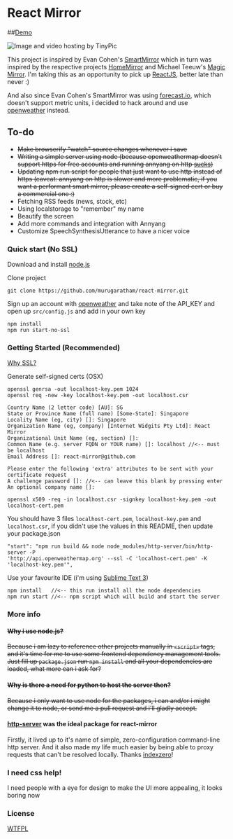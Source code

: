 
# React Mirror

##<a href="http://murugaratham.github.io/react-mirror" target="_blank">Demo</a>

<img src="http://i67.tinypic.com/5v7kpk.jpg" border="0" alt="Image and video hosting by TinyPic" />

This project is inspired by Evan Cohen's [SmartMirror](https://github.com/evancohen/smart-mirror) which in turn was inspired by the respective projects [HomeMirror](https://github.com/HannahMitt/HomeMirror) and Michael Teeuw's [Magic Mirror](http://michaelteeuw.nl/tagged/magicmirror). 
I'm taking this as an opportunity to pick up [ReactJS](https://facebook.github.io/react/), better late than never :)

And also since Evan Cohen's SmartMirror was using [forecast.io](http://forecast.io/), which doesn't support metric units, i decided to hack around and use [openweather](http://www.openweathermap.com/api) instead.
## To-do
- ~~Make browserify "watch" source changes whenever i save~~
- ~~Writing a simple server using node (because openweathermap doesn't support https for free accounts and running annyang on http [sucks](https://github.com/TalAter/annyang))~~
- ~~Updating npm run script for people that just want to use http instead of https (caveat: annyang on http is slower and more problematic, if you want a performant smart mirror, please create a self-signed cert or buy a commercial one :)~~
- Fetching RSS feeds (news, stock, etc)
- Using localstorage to "remember" my name
- Beautify the screen
- Add more commands and integration with Annyang
- Customize SpeechSynthesisUtterance to have a nicer voice

### Quick start (No SSL)

Download and install [node.js](https://nodejs.org/en/)

Clone project
```
git clone https://github.com/murugaratham/react-mirror.git
```

Sign up an account with [openweather](http://home.openweathermap.org/users/sign_in) and take note of the API_KEY and open up `src/config.js` and add in your own key

```
npm install
npm run start-no-ssl
```

### Getting Started (Recommended)

[Why SSL?](https://github.com/TalAter/annyang#annyang-would-like-to-use-your-microphone)

Generate self-signed certs (OSX)
```
openssl genrsa -out localhost-key.pem 1024
openssl req -new -key localhost-key.pem -out localhost.csr

Country Name (2 letter code) [AU]: SG
State or Province Name (full name) [Some-State]: Singapore
Locality Name (eg, city) []: Singapore
Organization Name (eg, company) [Internet Widgits Pty Ltd]: React Mirror 
Organizational Unit Name (eg, section) []: 
Common Name (e.g. server FQDN or YOUR name) []: localhost //<-- must be localhost
Email Address []: react-mirror@github.com

Please enter the following 'extra' attributes to be sent with your certificate request 
A challenge password []: //<-- can leave this blank by pressing enter
An optional company name []:

openssl x509 -req -in localhost.csr -signkey localhost-key.pem -out localhost-cert.pem
```
You should have 3 files `localhost-cert.pem`, `localhost-key.pem` and `localhost.csr`, if you didn't use the values in this README, then update your package.json

```
"start": "npm run build && node node_modules/http-server/bin/http-server -P 
'http://api.openweathermap.org' --ssl -C 'localhost-cert.pem' -K 'localhost-key.pem'",
```
Use your favourite IDE (i'm using [Sublime Text 3](http://www.sublimetext.com/3))

```
npm install   //<-- this run install all the node dependencies
npm run start //<-- npm script which will build and start the server
```

### More info
#### ~~Why i use node.js?~~
~~Because i am lazy to reference other projects manually in `<script>` tags, and it's time for me to use some frontend dependency management tools. Just fill up `package.json` run `npm install` and all your dependencies are loaded, what more can i ask for?~~
#### ~~Why is there a need for python to host the server then?~~
~~Because i only want to use node for the packages, i can and/or i might change it to node, or send me a pull request and i'll gladly accept.~~
#### [http-server](https://github.com/indexzero/http-server) was the ideal package for react-mirror
Firstly, it lived up to it's name of simple, zero-configuration command-line http server. And it also made my life much easier by being able to proxy requests that can't be resolved locally. Thanks [indexzero](https://github.com/indexzero)!

### I need css help!
I need people with a eye for design to make the UI more appealing, it looks boring now
### License
[WTFPL](http://www.wtfpl.net/)
